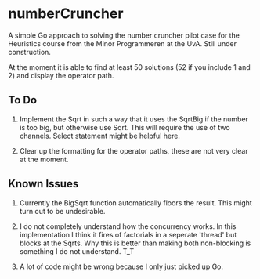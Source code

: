 # numberCruncher

A simple Go approach to solving the number cruncher pilot case for the Heuristics course from the Minor Programmeren at the UvA. Still under construction.

At the moment it is able to find at least 50 solutions (52 if you include 1 and 2) and display the operator path.

## To Do

1. Implement the Sqrt in such a way that it uses the SqrtBig if the number is too big, but otherwise use Sqrt. This will require the use of two channels. Select statement might be helpful here.

2. Clear up the formatting for the operator paths, these are not very clear at the moment.

## Known Issues

1. Currently the BigSqrt function automatically floors the result. This might turn out to be undesirable.

2. I do not completely understand how the concurrency works. In this implementation I think it fires of factorials in a seperate 'thread' but blocks at the Sqrts. Why this is better than making both non-blocking is something I do not understand. T_T

3. A lot of code might be wrong because I only just picked up Go.

